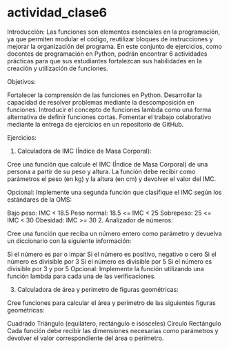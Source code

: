 # actividad_clase6
Introducción:
Las funciones son elementos esenciales en la programación, ya que permiten modular el código, reutilizar bloques de instrucciones y mejorar la organización del programa. En este conjunto de ejercicios, como docentes de programación en Python, podrán encontrar 6 actividades prácticas para que sus estudiantes fortalezcan sus habilidades en la creación y utilización de funciones.

Objetivos:

Fortalecer la comprensión de las funciones en Python.
Desarrollar la capacidad de resolver problemas mediante la descomposición en funciones.
Introducir el concepto de funciones lambda como una forma alternativa de definir funciones cortas.
Fomentar el trabajo colaborativo mediante la entrega de ejercicios en un repositorio de GitHub.

Ejercicios:

1. Calculadora de IMC (Índice de Masa Corporal):

Cree una función que calcule el IMC (Índice de Masa Corporal) de una persona a partir de su peso y altura. La función debe recibir como parámetros el peso (en kg) y la altura (en cm) y devolver el valor del IMC.

Opcional: Implemente una segunda función que clasifique el IMC según los estándares de la OMS:

Bajo peso: IMC < 18.5
Peso normal: 18.5 <= IMC < 25
Sobrepeso: 25 <= IMC < 30
Obesidad: IMC >= 30
2. Analizador de números:

Cree una función que reciba un número entero como parámetro y devuelva un diccionario con la siguiente información:

Si el número es par o impar
Si el número es positivo, negativo o cero
Si el número es divisible por 3
Si el número es divisible por 5
Si el número es divisible por 3 y por 5
Opcional: Implemente la función utilizando una función lambda para cada una de las verificaciones.

3. Calculadora de área y perímetro de figuras geométricas:

Cree funciones para calcular el área y perímetro de las siguientes figuras geométricas:

Cuadrado
Triángulo (equilátero, rectángulo e isósceles)
Círculo
Rectángulo
Cada función debe recibir las dimensiones necesarias como parámetros y devolver el valor correspondiente del área o perímetro.
